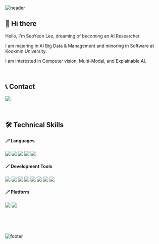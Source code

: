![header](https://capsule-render.vercel.app/api?type=Waving&color=0:ff5050,100:be58ff&text=Welcome%20to%20SeoYeon's%20Github!&fontColor=ffffff&fontSize=40&fontAlignY=39&height=200&animation=fadeIn)

## 👋 Hi there
Hello, I'm SeoYeon Lee, dreaming of becoming an AI Researcher.<br/>

I am majoring in AI Big Data & Management and minoring in Software at Kookmin University.<br/>

I am interested in Computer vision, Multi-Modal, and Explainable AI.

<br/>

## 📞 Contact
<a href="lsyeon0223@gmail.com"><img src="https://img.shields.io/badge/lsyeon0223@gmail.com-EA4335?style=flat-square&logo=Gmail&logoColor=ffffff"></a>

<br/>

## 🛠️ Technical Skills
#### 🪄 Languages
<img src="https://img.shields.io/badge/Python-3776AB?style=flat-square&logo=Python&logoColor=ffffff"></a>
<img src="https://img.shields.io/badge/Pytorch-EE4C2C?style=flat-square&logo=Pytorch&logoColor=ffffff"></a>
<img src="https://img.shields.io/badge/Java-007396?style=flat-square&logo=Java&logoColor=ffffff"></a>
<img src="https://img.shields.io/badge/R-276DC3?style=flat-square&logo=R&logoColor=ffffff"></a>
<img src="https://img.shields.io/badge/SQL-4479A1?style=flat-square&logo=MySQL&logoColor=ffffff"></a>

#### 🪄 Development Tools
<img src="https://img.shields.io/badge/VSCode-007ACC?style=flat-square&logo=VisualStudioCode&logoColor=ffffff"></a>
<img src="https://img.shields.io/badge/PyCharm-000000?style=flat-square&logo=PyCharm&logoColor=ffffff"></a>
<img src="https://img.shields.io/badge/Anaconda-44A833?style=flat-square&logo=Anaconda&logoColor=ffffff"></a>
<img src="https://img.shields.io/badge/Jupyter-F37626?style=flat-square&logo=Jupyter&logoColor=ffffff"></a>
<img src="https://img.shields.io/badge/Google Colab-F9AB00?style=flat-square&logo=Google Colab&logoColor=ffffff"></a>
<img src="https://img.shields.io/badge/MySQL-4479A1?style=flat-square&logo=MySQL&logoColor=ffffff"></a>
<img src="https://img.shields.io/badge/QGIS-589632?style=flat-square&logo=QGIS&logoColor=ffffff"></a>
<img src="https://img.shields.io/badge/Git-F05032?style=flat-square&logo=Git&logoColor=ffffff"></a>

#### 🪄 Platform
<img src="https://img.shields.io/badge/Windows-0078D4?style=flat-square&logo=Windows&logoColor=ffffff"></a>
<img src="https://img.shields.io/badge/Linux-FCC624?style=flat-square&logo=Linux&logoColor=000000"></a>


<br/>
<br/>
<br/>

![footer](https://capsule-render.vercel.app/api?section=footer&type=Waving&&color=0:ff5050,100:be58ff&height=100)
